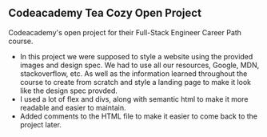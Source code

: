## Codeacademy Tea Cozy Open Project

Codeacademy's open project for their Full-Stack Engineer Career Path course.

- In this project we were supposed to style a website using the provided images and design spec. We had to use all our resources, Google, MDN, stackoverflow, etc. As well as the information learned throughout the course to create from scratch and style a landing page to make it look like the design spec provded.
- I used a lot of flex and divs, along with semantic html to make it more readable and easier to maintain.
- Added comments to the HTML file to make it easier to come back to the project later.
